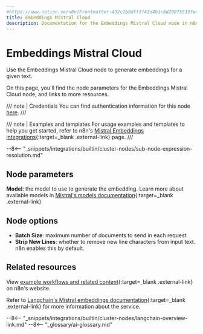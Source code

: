 ```yaml
---
#https://www.notion.so/n8n/Frontmatter-432c2b8dff1f43d4b1c8d20075510fe4
title: Embeddings Mistral Cloud
description: Documentation for the Embeddings Mistral Cloud node in n8n, a workflow automation platform. Includes details of operations and configuration, and links to examples and credentials information.
---
```


# Embeddings Mistral Cloud

Use the Embeddings Mistral Cloud node to generate embeddings for a given text.

On this page, you'll find the node parameters for the Embeddings Mistral Cloud node, and links to more resources.

/// note | Credentials
You can find authentication information for this node [here](/integrations/builtin/credentials/mistral/).
///

/// note | Examples and templates
For usage examples and templates to help you get started, refer to n8n's [Mistral Embeddings integrations](https://n8n.io/integrations/embeddings-mistral-cloud/){:target=_blank .external-link} page.
///	

--8<-- "_snippets/integrations/builtin/cluster-nodes/sub-node-expression-resolution.md"

## Node parameters

**Model**: the model to use to generate the embedding. Learn more about available models in [Mistral's models documentation](https://docs.mistral.ai/platform/pricing/){:target=_blank .external-link} 

## Node options

* **Batch Size**: maximum number of documents to send in each request.
* **Strip New Lines**: whether to remove new line characters from input text. n8n enables this by default.
	

## Related resources

View [example workflows and related content](https://n8n.io/integrations/embeddings-mistral-cloud/){:target=_blank .external-link} on n8n's website.

Refer to [Langchain's Mistral embeddings documentation](https://js.langchain.com/docs/integrations/text_embedding/mistralai){:target=_blank .external-link} for more information about the service.

--8<-- "_snippets/integrations/builtin/cluster-nodes/langchain-overview-link.md"
--8<-- "_glossary/ai-glossary.md"
